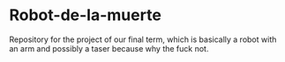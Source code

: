 # Robot-de-la-muerte
Repository for the project of our final term, which is basically a robot with an arm and possibly a taser because why the fuck not.
